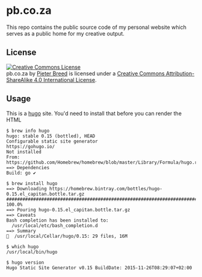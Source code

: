 pb.co.za
========

This repo contains the public source code of my personal website which serves as a public home for my creative output.

License
-------

<a rel="license" href="http://creativecommons.org/licenses/by-sa/4.0/"><img alt="Creative Commons License" style="border-width:0" src="https://i.creativecommons.org/l/by-sa/4.0/88x31.png" /></a><br /><span xmlns:dct="http://purl.org/dc/terms/" property="dct:title">pb.co.za</span> by <a xmlns:cc="http://creativecommons.org/ns#" href="http://pb.co.za/" property="cc:attributionName" rel="cc:attributionURL">Pieter Breed</a> is licensed under a <a rel="license" href="http://creativecommons.org/licenses/by-sa/4.0/">Creative Commons Attribution-ShareAlike 4.0 International License</a>.

Usage
-----

This is a [hugo](http://gohugo.io) site. You'd need to install that before you can render the HTML 

```
$ brew info hugo
hugo: stable 0.15 (bottled), HEAD
Configurable static site generator
https://gohugo.io/
Not installed
From: https://github.com/Homebrew/homebrew/blob/master/Library/Formula/hugo.rb
==> Dependencies
Build: go ✔

$ brew install hugo
==> Downloading https://homebrew.bintray.com/bottles/hugo-0.15.el_capitan.bottle.tar.gz
######################################################################## 100.0%
==> Pouring hugo-0.15.el_capitan.bottle.tar.gz
==> Caveats
Bash completion has been installed to:
  /usr/local/etc/bash_completion.d
==> Summary
🍺  /usr/local/Cellar/hugo/0.15: 29 files, 16M

$ which hugo
/usr/local/bin/hugo

$ hugo version
Hugo Static Site Generator v0.15 BuildDate: 2015-11-26T08:29:07+02:00
```
